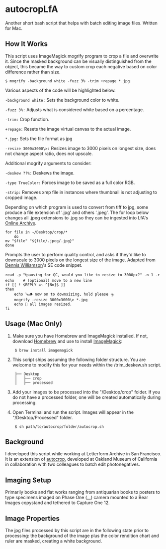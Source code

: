 # autocropLfA
Another short bash script that helps with batch editing image files. Written for Mac. 

## How It Works
This script uses ImageMagick mogrify program to crop a file and overwrite it. Since the masked background can be visually distinguished from the object, this became the way to custom crop each negative based on color difference rather than size.

    $ mogrify -background white -fuzz 3% -trim +repage *.jpg

Various aspects of the code will be highlighted below.

`-background white:` Sets the background color to white.

`-fuzz 3%:` Adjusts what is considered white based on a percentage.

`-trim:` Crop function.

`+repage:` Resets the image virtual canvas to the actual image.

`*.jpg:` Sets the file format as jpg

`-resize 3000x3000\>:` Resizes image to 3000 pixels on longest size, does not change aspect ratio, does not upscale. 

Additional mogrify arguments to consider: 

`-deskew ??%:` Deskews the image.

`-type TrueColor:` Forces image to be saved as a full color RGB.

`-strip:` Removes xmp file in instances where thumbnail is not adjusting to cropped image.  


Depending on which program is used to convert from tiff to jpg, some produce a file extension of '.jpg' and others '.jpeg'. The for loop below changes all .jpeg extensions to .jpg so they can be ingested into LfA's [Online Archive](oa.letterformarchive.org). 

    for file in ~/Desktop/crop/*
        do
    mv "$file" "${file/.jpeg/.jpg}"
    done

Prompts the user to perform quality control, and asks if they'd like to downscale to 3000 pixels on the longest size of the image. Adapted from [Dennis Williamson](https://stackoverflow.com/questions/19306771/how-can-i-get-the-current-users-username-in-bash)'s SE code snippet. 

    read -p "❗pausing for QC, would you like to resize to 3000px?" -n 1 -r
    echo    # (optional) move to a new line
    if [[ ! $REPLY =~ ^[Nn]$ ]]
    then
        echo 🪚🪵 now on to downsizing, hold please 🛸
        mogrify -resize 3000x3000\> *.jpg 
        echo 🌱 all images resized. 
    fi

## Usage (Mac Only)
1. Make sure you have Homebrew and ImageMagick installed. If not, download [Homebrew](https://brew.sh/) and use to install [ImageMagick](https://imagemagick.org/):

        $ brew install imagemagick

2. This script ships assuming the following folder structure. You are welcome to modify this for your needs within the /trim_deskew.sh script.

        ├── Desktop
        │   ├── crop
        │   ├── processed
 
3. Add your images to be processed into the "/Desktop/crop" folder. If you do not have a processed folder, one will be created automatically during processing. 

4. Open Terminal and run the script. Images will appear in the "/Desktop/Processed" folder.

        $ sh path/to/autocrop/folder/autocrop.sh

## Background
I developed this script while working at Letterform Archive in San Francisco. It is an extension of [autocrop](https://github.com/elliswmartin/autocrop), developed at Oakland Museum of California in collaboration with two colleagues to batch edit photonegatives. 

## Imaging Setup
Primarily books and flat works ranging from antiquarian books to posters to type specimens imaged on Phase One (__) camera mounted to a Bear Images copystand and tethered to Capture One 12. 

## Image Properties
The jpg files processed by this script are in the following state prior to processing: the background of the image plus the color rendition chart and ruler are masked, creating a white background. 
